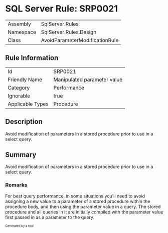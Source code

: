 ﻿# SQL Server Rule: SRP0021
  
|    |    |
|----|----|
| Assembly | SqlServer.Rules |
| Namespace | SqlServer.Rules.Design |
| Class | AvoidParameterModificationRule |
  
## Rule Information
  
|    |    |
|----|----|
| Id | SRP0021 |
| Friendly Name | Manipulated parameter value |
| Category | Performance |
| Ignorable | true |
| Applicable Types | Procedure  |
  
## Description
  
Avoid modification of parameters in a stored procedure prior to use in a select query.
  
## Summary
  
Avoid modification of parameters in a stored procedure prior to use in a select query.
  
### Remarks
  
For best query performance, in some situations you'll need to avoid assigning a new
value to a parameter of a stored procedure within the procedure body, and then using the
parameter value in a query. The stored procedure and all queries in it are initially
compiled with the parameter value first passed in as a parameter to the query.
  
<sub><sup>Generated by a tool</sup></sub>
